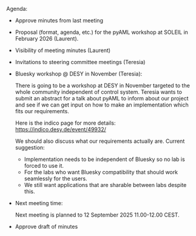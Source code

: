 Agenda:

- Approve minutes from last meeting

- Proposal (format, agenda, etc.) for the pyAML workshop at SOLEIL in February 2026 (Laurent).

- Visibility of meeting minutes (Laurent)

- Invitations to steering committee meetings (Teresia)

- Bluesky workshop @ DESY in November (Teresia):

  There is going to be a workshop at DESY in November targeted to the whole community independent of control system. Teresia wants to submit an abstract for a talk about pyAML to inform about our project and see if we can get input on how to make an implementation which fits our requirements.

  Here is the indico page for more details:
  https://indico.desy.de/event/49932/

  We should also discuss what our requirements actually are. Current suggestion:
  - Implementation needs to be independent of Bluesky so no lab is forced to use it.
  - For the labs who want Bluesky compatibility that should work seamlessly for the users.
  - We still want applications that are sharable between labs despite this.

- Next meeting time:

  Next meeting is planned to 12 September 2025 11.00-12.00 CEST.
  
- Approve draft of minutes

